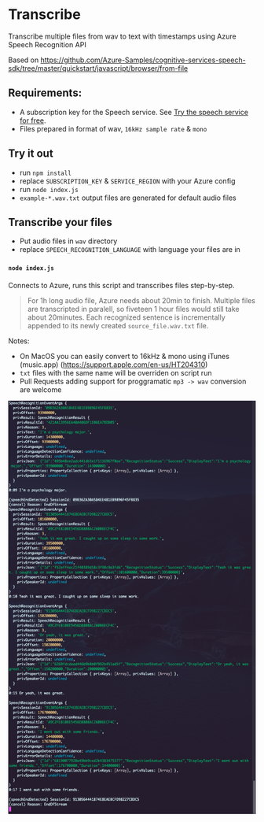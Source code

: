 # Transcribe

Transcribe multiple files from wav to text with timestamps using Azure Speech Recognition API

Based on https://github.com/Azure-Samples/cognitive-services-speech-sdk/tree/master/quickstart/javascript/browser/from-file

## Requirements:
* A subscription key for the Speech service. See [Try the speech service for free](https://docs.microsoft.com/azure/cognitive-services/speech-service/get-started).
* Files prepared in format of wav, `16kHz sample rate` & `mono`

## Try it out
* run `npm install`
* replace `SUBSCRIPTION_KEY` & `SERVICE_REGION` with your Azure config
* run `node index.js`
* `example-*.wav.txt` output files are generated for default audio files

## Transcribe your files
* Put audio files in `wav` directory
* replace `SPEECH_RECOGNITION_LANGUAGE` with language your files are in

#### `node index.js`

Connects to Azure, runs this script and transcribes files step-by-step.

> For 1h long audio file, Azure needs about 20min to finish. Multiple files are transcripted in paralell, so fiveteen 1 hour files would still take about 20minutes. Each recognized sentence is incrementally appended to its newly created `source_file.wav.txt` file.

Notes:
* On MacOS you can easily convert to 16kHz & mono using iTunes (music.app) (https://support.apple.com/en-us/HT204310)
* `txt` files with the same name will be overriden on script run
* Pull Requests adding support for proggramatic `mp3 -> wav` conversion are welcome

![Result](https://github.com/tondi/transcribe/blob/master/result-screenshot.png?raw=true)
